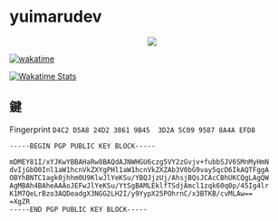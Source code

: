 # yuimarudev

<p align="center">
  <img src="https://yuimaru.dev/github_counter.svg" />
</p>


[![wakatime](https://wakatime.com/badge/user/441801cf-3ed8-4734-ac00-2808a1517cb8.svg)](https://wakatime.com/@441801cf-3ed8-4734-ac00-2808a1517cb8)


[![Wakatime Stats](https://github-readme-stats.vercel.app/api/wakatime?username=yuimaru&layout=compact&theme=dark)](https://wakatime.com/@yuimaru)

## 鍵
Fingerprint `D4C2 D5A8 24D2 3861 9B45  3D2A 5C09 9587 8A4A EFD8`
```pgp
-----BEGIN PGP PUBLIC KEY BLOCK-----

mDMEY81I/xYJKwYBBAHaRw8BAQdAJNWHGU6czg5VY2zGvjv+fubbSJV6SMnMyHmN
dvIjGbO0Inl1aW1hcnVkZXYgPHl1aW1hcnVkZXZAb3V0bG9vay5qcD6IkAQTFggA
OBYhBNTC1agk0jhhm0U9KlwJlYeKSu/YBQJjzUj/AhsjBQsJCAcCBhUKCQgLAgQW
AgMBAh4BAheAAAoJEFwJlYeKSu/YtSgBAMLEklfTSdjAmcl1zqk60q0p/45Ig4lr
K1M7QeLrBzo3AQDeadgX3NGG2LH2I/y9YypX25POhrnC/x3BTKB/cvMLAw==
=XgZR
-----END PGP PUBLIC KEY BLOCK-----
```
